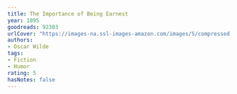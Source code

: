 ```yaml
---
title: The Importance of Being Earnest
year: 1895
goodreads: 92303
urlCover: "https://images-na.ssl-images-amazon.com/images/S/compressed.photo.goodreads.com/books/1298438452i/92303.jpg"
authors:
- Oscar Wilde
tags:
- Fiction
- Humor
rating: 5
hasNotes: false
---
```

